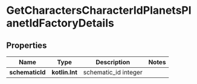 
# GetCharactersCharacterIdPlanetsPlanetIdFactoryDetails

## Properties
Name | Type | Description | Notes
------------ | ------------- | ------------- | -------------
**schematicId** | **kotlin.Int** | schematic_id integer | 



